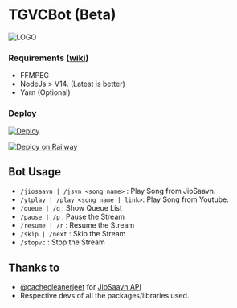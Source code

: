 # TGVCBot (Beta)


![LOGO](https://telegra.ph/file/4a058c58b9e783da5d184.jpg)


### Requirements ([wiki](../../wiki/Requirements))

- FFMPEG
- NodeJs > V14. (Latest is better)
- Yarn (Optional)

### Deploy
[![Deploy](https://www.herokucdn.com/deploy/button.svg)](https://heroku.com/deploy?template=https://github.com/NeuroticCoders/LyciaMusicBot)

[![Deploy on Railway](https://railway.app/button.svg)](https://railway.app/new/template?template=https%3A%2F%2Fgithub.com%2FNeuroticCoders%2FLyciaMusicBot&envs=API_ID%2CAPI_HASH%2CBOT_TOKEN%2CLOG_CHANNEL%2CSESSION%2CCODEC&optionalEnvs=CODEC&API_IDDesc=Get+API_ID+from+https%3A%2F%2Fmy.telegram.org%2Fapps.&API_HASHDesc=Get+API_HASH+from+https%3A%2F%2Fmy.telegram.org%2Fapps.&BOT_TOKENDesc=Bot+Token+from+%40BotFather&LOG_CHANNELDesc=LOG+Channel+ID+%28Make+sure+bot+and+VC+User+are+added+in+the+group%29&SESSIONDesc=GramJS%2FTelethon+Session+of+the+VC+User%22&CODECDesc=Custom+FFMPEG+Codec)

## Bot Usage

- `/jiosaavn | /jsvn <song name>` : Play Song from JioSaavn.
- `/ytplay | /play <song name | link>`: Play Song from Youtube.
- `/queue | /q` : Show Queue List
- `/pause | /p` : Pause the Stream
- `/resume | /r` : Resume the Stream
- `/skip | /next` : Skip the Stream
- `/stopvc` : Stop the Stream

## Thanks to
- [@cachecleanerjeet](https://github.com/cachecleanerjeet) for [JioSaavn API](https://github.com/cachecleanerjeet/JiosaavnAPI)
- Respective devs of all the packages/libraries used.
